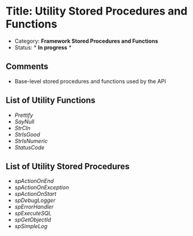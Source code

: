 # Title: Utility Stored Procedures and Functions
- Category: **Framework Stored Procedures and Functions**
- Status: * **In progress** *

## Comments
- Base-level stored procedures and functions used by the API

## List of Utility Functions
- *Prettify*
- *SayNull*
- *StrCln*
- *StrIsGood*
- *StrIsNumeric*
- *StatusCode*


## List of Utility Stored Procedures
- *spActionOnEnd*
- *spActionOnException*
- *spActionOnStart*
- *spDebugLogger*
- *spErrorHandler*
- *spExecuteSQL*
- *spGetObjectId*
- *spSimpleLog*
